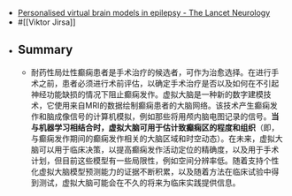 - [Personalised virtual brain models in epilepsy - The Lancet Neurology](https://www.thelancet.com/journals/laneur/article/PIIS1474-4422(23)00008-X/fulltext)
- #[[Viktor Jirsa]]
- ## Summary
	- 耐药性局灶性癫痫患者是手术治疗的候选者，可作为治愈选择。在进行手术之前，患者必须进行术前评估，以确定手术治疗是否以及如何在不引起神经功能缺损的情况下阻止癫痫发作。虚拟大脑是一种新的数字建模技术，它使用来自MRI的数据绘制癫痫患者的大脑网络。该技术产生癫痫发作和脑成像信号的计算机模拟，例如那些将用颅内脑电图记录的信号。**当与机器学习相结合时，虚拟大脑可用于估计致癫痫区的程度和组织**（即，与癫痫发作期间的癫痫发作相关的大脑区域和时空动态）。在未来，虚拟大脑可以用于临床决策，以提高癫痫发作活动定位的精确度，以及用于手术计划，但目前这些模型有一些局限性，例如空间分辨率低。随着支持个性化虚拟大脑模型预测能力的证据不断积累，以及随着方法在临床试验中得到测试，虚拟大脑可能会在不久的将来为临床实践提供信息。